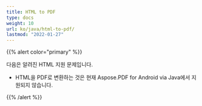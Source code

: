 ```yaml
---
title: HTML to PDF
type: docs
weight: 10
url: ko/java/html-to-pdf/
lastmod: "2022-01-27"
---
```


{{% alert color="primary" %}}

다음은 알려진 HTML 지원 문제입니다.

- HTML을 PDF로 변환하는 것은 현재 Aspose.PDF for Android via Java에서 지원되지 않습니다.

{{% /alert %}}